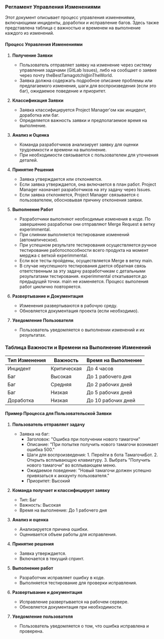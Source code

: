 ### Регламент Управления Изменениями

Этот документ описывает процесс управления изменениями, включающими инциденты, доработки и исправление багов. Здесь также представлена таблица с важностью и временем на выполнение каждого из изменений.

#### Процесс Управления Изменениями

1. **Получение Заявки**
   - Пользователь отправляет заявку на изменение через систему управления задачами (GitLab Issues), либо на сообщает о заявке через почту theBestTamagotchi@inTheWorld.
   - Заявка должна содержать подробное описание проблемы или предлагаемого изменения, шаги для воспроизведения (если это баг), ожидаемое поведение и приоритет.

2. **Классификация Заявки**
   - Заявка классифицируется Project Manager'ом как инцидент, доработка или баг.
   - Определяется важность заявки и предполагаемое время на выполнение.

3. **Анализ и Оценка**
   - Команда разработчиков анализирует заявку для оценки трудоемкости и времени на выполнение.
   - При необходимости связывается с пользователем для уточнения деталей.

4. **Принятие Решения**
   - Заявка утверждается или отклоняется.
   - Если заявка утверждается, она включается в план работ. Project Manager назначает разработчиков на эту задачу через Issues.
   - Если заявка отклоняется, Project Manager связывается с пользователем, обосновывая причину отклонения заявки.

5. **Выполнение Работ**
   - Разработчики выполняют необходимые изменения в коде. По завершению разработки они отправляют Merge Request в ветку experimmental.
   - При слиянии выполняется тестирование изменений (автоматическое).
   - При успешном результате тестирования осуществляется ручное тестирование работоспособности всего продукта на момент мерджа с веткой experimmental.
   - Если все тесты пройдены, осуществляется Merge в ветку main.
   - В случае неуспешного тестирования дается обратная связь ответственным за эту задачу разработчикам с детальными результатами тестирования. experimmental откатывается до предыдущей точки. main не изменяется. Процесс выполения работ циклично повторяется.

6. **Развертывание и Документация**
   - Изменения развертываются в рабочую среду.
   - Обновляется документация проекта (если необходимо).

7. **Уведомление Пользователя**
   - Пользователь уведомляется о выполнении изменений и их результатах.

### Таблица Важности и Времени на Выполнение Изменений

| Тип Изменения | Важность           | Время на Выполнение      |
| ------------- | ------------------ | ------------------------ |
| Инцидент      | Критическая        | До 4 часов               |
| Баг           | Высокая            | До 1 рабочего дня        |
| Баг           | Средняя            | До 2 рабочих дней        |
| Баг           | Низкая             | До 5 рабочих дней        |
| Доработка     | Низкая             | До 10 рабочих дней       |

#### Пример Процесса для Пользовательской Заявки

1. **Пользователь отправляет задачу**
   - Заявка на баг:
     - Заголовок: "Ошибка при получении нового тамагочи"
     - Описание: "При попытке получить нового тамагочи возникает ошибка 500."
     - Шаги для воспроизведения: 1. Перейти в бота ТамагочиБот. 2. Открыть всплывающую клавиатуру. 3. Выбрать "Получить нового тамагочи" во всплывающем меню.
     - Ожидаемое поведение: "Новый тамагочи должен успешно привязаться к аккаунту пользователя."
     - Приоритет: Высокий

2. **Команда получает и классифицирует заявку**
   - Тип: Баг
   - Важность: Высокая
   - Время на выполнение: До 1 рабочего дня

3. **Анализ и оценка**
   - Анализируется причина ошибки.
   - Оценивается объем работы для исправления.

4. **Принятие решения**
   - Заявка утверждается.
   - Включается в текущий спринт.

5. **Выполнение работ**
   - Разработчик исправляет ошибку в коде.
   - Выполняется тестирование для проверки исправления.

6. **Развертывание и документация**
   - Исправление развертывается на рабочем сервере.
   - Обновляется документация при необходимости.

7. **Уведомление пользователя**
   - Пользователь уведомляется о том, что ошибка исправлена и проверена.